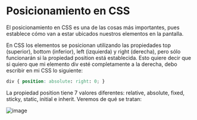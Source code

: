 # Posicionamiento en CSS

El posicionamiento en CSS es una de las cosas más importantes, pues establece cómo van a estar ubicados nuestros elementos en la pantalla.

En CSS los elementos se posicionan utilizando las propiedades top (superior), bottom (inferior), left (izquierda) y right (derecha), pero sólo funcionarán si la propiedad position está establecida. Esto quiere decir que si quiero que mi elemento div esté completamente a la derecha, debo escribir en mi CSS lo siguiente:

```css
div { position: absolute: right: 0; }
```

La propiedad position tiene 7 valores diferentes: relative, absolute, fixed, sticky, static, initial e inherit. Veremos de qué se tratan:

![image](https://user-images.githubusercontent.com/41756950/132111266-69245745-c439-4fe8-b898-0b732eb29194.png)
